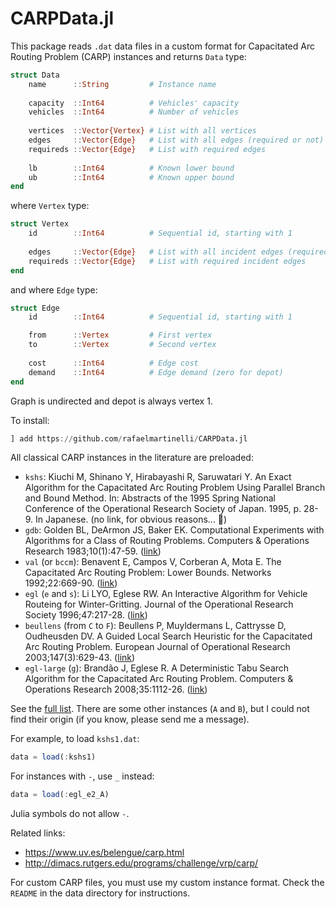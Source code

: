 # CARPData.jl

This package reads `.dat` data files in a custom format for Capacitated Arc Routing Problem (CARP) instances and returns `Data` type:

```julia
struct Data
    name      ::String         # Instance name
    
    capacity  ::Int64          # Vehicles' capacity
    vehicles  ::Int64          # Number of vehicles
    
    vertices  ::Vector{Vertex} # List with all vertices
    edges     ::Vector{Edge}   # List with all edges (required or not)
    requireds ::Vector{Edge}   # List with required edges
    
    lb        ::Int64          # Known lower bound
    ub        ::Int64          # Known upper bound
end
```

where `Vertex` type:

```julia
struct Vertex
    id        ::Int64          # Sequential id, starting with 1
    
    edges     ::Vector{Edge}   # List with all incident edges (required or not)
    requireds ::Vector{Edge}   # List with required incident edges
end
```

and where `Edge` type:

```julia
struct Edge
    id        ::Int64          # Sequential id, starting with 1

    from      ::Vertex         # First vertex
    to        ::Vertex         # Second vertex
    
    cost      ::Int64          # Edge cost
    demand    ::Int64          # Edge demand (zero for depot)
end
```

Graph is undirected and depot is always vertex 1.

To install:
```julia
] add https://github.com/rafaelmartinelli/CARPData.jl
```

All classical CARP instances in the literature are preloaded:

- `kshs`: Kiuchi M, Shinano Y, Hirabayashi R, Saruwatari Y. An Exact Algorithm for the Capacitated Arc Routing Problem Using Parallel Branch and Bound Method. In: Abstracts of the 1995 Spring National Conference of the Operational Research Society of Japan. 1995, p. 28-9. In Japanese. (no link, for obvious reasons... 🙂)
- `gdb`: Golden BL, DeArmon JS, Baker EK. Computational Experiments with Algorithms for a Class of Routing Problems. Computers & Operations Research 1983;10(1):47-59. ([link](https://doi.org/10.1016/0305-0548(83)90026-6))
- `val` (or `bccm`): Benavent E, Campos V, Corberan A, Mota E. The Capacitated Arc Routing Problem: Lower Bounds. Networks 1992;22:669-90. ([link](https://doi.org/10.1002/net.3230220706))
- `egl` (`e` and `s`): Li LYO, Eglese RW. An Interactive Algorithm for Vehicle Routeing for Winter-Gritting. Journal of the Operational Research Society 1996;47:217-28. ([link](https://doi.org/10.2307/2584343))
- `beullens` (from `C` to `F`): Beullens P, Muyldermans L, Cattrysse D, Oudheusden DV. A Guided Local Search Heuristic for the Capacitated Arc Routing Problem. European Journal of Operational Research 2003;147(3):629-43. ([link](https://doi.org/10.1016/S0377-2217(02)00334-X))
- `egl-large` (`g`): Brandão J, Eglese R. A Deterministic Tabu Search Algorithm for the Capacitated Arc Routing Problem. Computers & Operations Research 2008;35:1112-26. ([link](https://doi.org/10.1016/j.cor.2006.07.007))

See the [full list](https://github.com/rafaelmartinelli/CARPData.jl/tree/main/data).
There are some other instances (`A` and `B`), but I could not find their origin (if you know, please send me a message).

For example, to load `kshs1.dat`:
```julia
data = load(:kshs1)
```

For instances with `-`, use `_` instead:
```julia
data = load(:egl_e2_A)
```
Julia symbols do not allow `-`.

Related links:
- https://www.uv.es/belengue/carp.html
- http://dimacs.rutgers.edu/programs/challenge/vrp/carp/

For custom CARP files, you must use my custom instance format. Check the `README` in the data directory for instructions.
